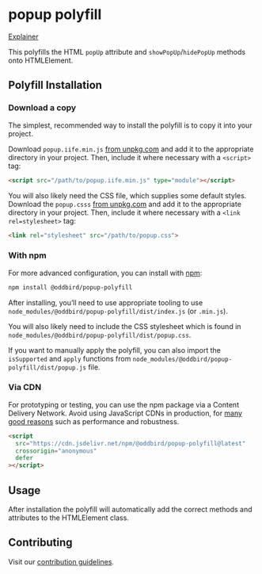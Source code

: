 # popup polyfill

[Explainer](https://open-ui.org/components/popup.research.explainer#nearest-open-ancestral-pop-up)

This polyfills the HTML `popUp` attribute and `showPopUp`/`hidePopUp` methods onto HTMLElement.

## Polyfill Installation

### Download a copy

The simplest, recommended way to install the polyfill is to copy it into your
project.

Download `popup.iife.min.js` [from
unpkg.com](https://unpkg.com/browse/@oddbird/popup-polyfill/dist/) and add it
to the appropriate directory in your project. Then, include it where necessary
with a `<script>` tag:

```html
<script src="/path/to/popup.iife.min.js" type="module"></script>
```

You will also likely need the CSS file, which supplies some default styles.
Download the `popup.csss` [from
unpkg.com](https://unpkg.com/browse/@oddbird/popup-polyfill/dist/) and add it
to the appropriate directory in your project. Then, include it where necessary
with a `<link rel=stylesheet>` tag:

```html
<link rel="stylesheet" src="/path/to/popup.css">
```

### With npm

For more advanced configuration, you can install with
[npm](https://www.npmjs.com/):

```sh
npm install @oddbird/popup-polyfill
```

After installing, you’ll need to use appropriate tooling to use
`node_modules/@oddbird/popup-polyfill/dist/index.js` (or `.min.js`).

You will also likely need to include the CSS stylesheet which is found in
`node_modules/@oddbird/popup-polyfill/dist/popup.css`.

If you want to manually apply the polyfill, you can also import the
`isSupported` and `apply` functions from
`node_modules/@oddbird/popup-polyfill/dist/popup.js` file.

### Via CDN

For prototyping or testing, you can use the npm package via a Content Delivery
Network. Avoid using JavaScript CDNs in production, for [many good
reasons](https://blog.wesleyac.com/posts/why-not-javascript-cdn) such as
performance and robustness.

```html
<script
  src="https://cdn.jsdelivr.net/npm/@oddbird/popup-polyfill@latest"
  crossorigin="anonymous"
  defer
></script>
```

## Usage

After installation the polyfill will automatically add the correct methods and
attributes to the HTMLElement class.

## Contributing

Visit our [contribution guidelines](https://github.com/oddbird/css-toggles/blob/main/CONTRIBUTING.md).


